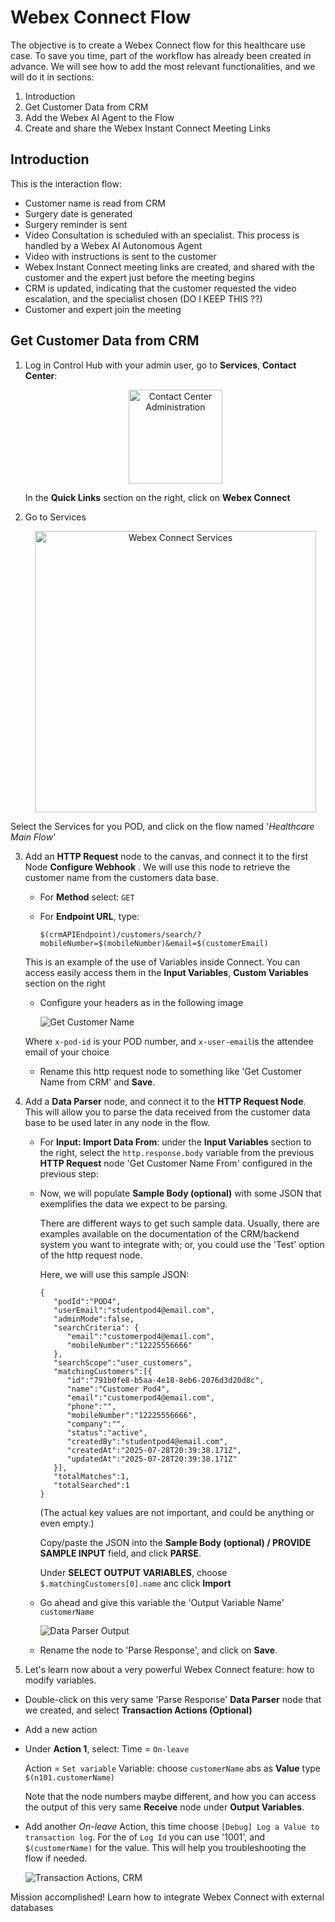 # Webex Connect Flow

The objective is to create a Webex Connect flow for this healthcare use case. To save you time, part of the workflow has already been created in advance. We will see how to add the most relevant functionalities, and we will do it in sections:

1. Introduction
2. Get Customer Data from CRM
3. Add the Webex AI Agent to the Flow
4. Create and share the Webex Instant Connect Meeting Links

## Introduction

This is the interaction flow:

* Customer name is read from CRM
* Surgery date is generated
* Surgery reminder is sent
* Video Consultation is scheduled with an specialist. This process is handled by a Webex AI Autonomous Agent
* Video with instructions is sent to the customer
* Webex Instant Connect meeting links are created, and shared with the customer and the expert just before the meeting begins
* CRM is updated, indicating that the customer requested the video escalation, and the specialist chosen (DO I KEEP THIS ??)
* Customer and expert join the meeting

## Get Customer Data from CRM

1. Log in Control Hub with your admin user, go to **Services**, **Contact Center**:

    <p align="center">
    <img src="/images/cc-admin.png" alt="Contact Center Administration" width="150">
    </p>

    In the **Quick Links** section on the right, click on **Webex Connect** 


2. Go to Services

   <p align="center">
   <img src="/images/services-new.png" alt="Webex Connect Services" width="450">
   </p>

Select the Services for you POD, and click on the flow named '_Healthcare Main Flow_'

3. Add an **HTTP Request** node to the canvas, and connect it to the first Node **Configure Webhook** . We will use this node to retrieve the customer name from the customers data base.

    - For **Method** select: `GET`

   - For **Endpoint URL**, type: 
      ```
      $(crmAPIEndpoint)/customers/search/?mobileNumber=$(mobileNumber)&email=$(customerEmail)
      ```
   This is an example of the use of Variables inside Connect. You can access easily access them in the **Input Variables**, **Custom Variables** section on the right

   - Configure your headers as in the following image

      ![Get Customer Name](images/http-request-crm.png)
   
   Where `x-pod-id` is your POD number, and `x-user-email`is the attendee email of your choice

   - Rename this http request node to something like 'Get Customer Name from CRM' and **Save**.


4. Add a **Data Parser** node, and connect it to the **HTTP Request Node**. This will allow you to parse the data received from the customer data base to be used later in any node in the flow.

   - For **Input: Import Data From**: under the **Input Variables** section to the right, select the `http.response.body` variable from the previous **HTTP Request** node 'Get Customer Name From' configured in the previous step:

    - Now, we will populate **Sample Body (optional)** with some JSON that exemplifies the data we expect to be parsing.

        There are different ways to get such sample data. Usually, there are examples available on the documentation of the CRM/backend system you want to integrate with; or, you could use the 'Test' option of the http request node.
        
        Here, we will use this sample JSON:
         ```  
         {
            "podId":"POD4",
            "userEmail":"studentpod4@email.com",
            "adminMode":false,
            "searchCriteria": {
               "email":"customerpod4@email.com",
               "mobileNumber":"12225556666"
            },
            "searchScope":"user_customers",
            "matchingCustomers":[{
               "id":"791b0fe8-b5aa-4e18-8eb6-2076d3d20d8c",
               "name":"Customer Pod4",
               "email":"customerpod4@email.com",
               "phone":"",
               "mobileNumber":"12225556666",
               "company":"",
               "status":"active",
               "createdBy":"studentpod4@email.com",
               "createdAt":"2025-07-28T20:39:38.171Z",
               "updatedAt":"2025-07-28T20:39:38.171Z"
            }],
            "totalMatches":1,
            "totalSearched":1
         }
         ```
    
        (The actual key values are not important, and could be anything or even empty.) 
        
        Copy/paste the JSON into the **Sample Body (optional) / PROVIDE SAMPLE INPUT** field, and click **PARSE**.
        
        Under **SELECT OUTPUT VARIABLES**, choose `$.matchingCustomers[0].name` anc click **Import**
                
    - Go ahead and give this variable the 'Output Variable Name' `customerName`

        ![Data Parser Output](images/data-parser-output-crm..png)
        
    - Rename the node to 'Parse Response', and click on **Save**.

5. Let's learn now about a very powerful Webex Connect feature: how to modify variables.

- Double-click on this very same 'Parse Response' **Data Parser** node that we created, and select **Transaction Actions (Optional)**

- Add a new action
- Under **Action 1**, select:
   Time = `On-leave`
    
   Action = `Set variable`
   Variable: choose `customerName` abs as **Value** type `$(n101.customerName)`
   
   Note that the node numbers maybe different, and how you can access the output of this very same **Receive** node under **Output Variables**.

- Add another _On-leave_ Action, this time choose `[Debug] Log a Value to transaction log`. For the of `Log Id` you can use '1001', and `$(customerName)` for the value. This will help you troubleshooting the flow if needed.


   ![Transaction Actions, CRM](images/trans-action-crm.png)


Mission accomplished! Learn how to integrate Webex Connect with external databases

